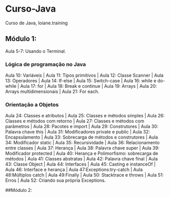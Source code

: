 # Curso-Java
 Curso de Java, loiane.training
 
 ## Módulo 1:

Aula 5-7: Usando o Terminal.

### Lógica de programação no Java

Aula 10: Variáveis | Aula 11: Tipos primitivos | Aula 12: Classe Scanner | Aula 13: Operadores | Aula 14: If-else | Aula 15: Switch-case | Aula 16: while e do-while | Aula 17: for | Aula 18: Break e continue | Aula 19: Arrays | Aula 20: Arrays multidimensionais | Aula 21: For each. 

### Orientação a Objetos

Aula 24: Classes e atributos | Aula 25: Classes e métodos simples | Aula 26: Classes e métodos com retorno | Aula 27: Classes e métodos com parâmetros | Aula 28: Pacotes e import | Aula 29: Construtores | Aula 30: Palavra chave this | Aula 31: Modificadores private e public | Aula 32: Encapsulamento | Aula 33: Sobrecarga de métodos e construtores | Aula 34: Modificador static | Aula 35: Recursividade | Aula 36: Relacionamento entre classes | Aula 37: Herança | Aula 38: Palavra chave super | Aula 39: Modificador protected | Aula 40: Herança e Polimorfismo: sobrecarga de métodos | Aula 41: Classes abstratas | Aula 42: Palavra chave final | Aula 43: Classe Object | Aula 44: Interfaces | Aula 45: Casting e instanceOf | Aula 46: Interface e herança | Aula 47:Exceptions:try-catch | Aula 48:Múltiplos catch | Aula 49:Finally | Aula 50: Stacktrace e throws | Aula 51: Erros | Aula 52: Criando sua própria Exceptions.

##Módulo 2:


